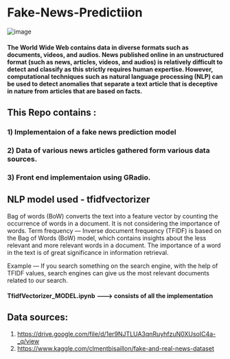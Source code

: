 # Fake-News-Predictiion
![image](https://user-images.githubusercontent.com/86155658/147414278-6eebb1f0-49e2-4c2d-9474-92ce611bf635.png)

#### The World Wide Web contains data in diverse formats such as documents, videos, and audios. News published online in an unstructured format (such as news, articles, videos, and audios) is relatively difficult to detect and classify as this strictly requires human expertise. However, computational techniques such as natural language processing (NLP) can be used to detect anomalies that separate a text article that is deceptive in nature from articles that are based on facts.

## This Repo contains :
### 1) Implementaion of a fake news prediction model 
### 2) Data of various news articles gathered form various data sources.
### 3) Front end implementaion using GRadio.
## NLP model used - tfidfvectorizer
Bag of words (BoW) converts the text into a feature vector by counting the occurrence of words in a document. It is not considering the importance of words. Term frequency — Inverse document frequency (TFIDF) is based on the Bag of Words (BoW) model, which contains insights about the less relevant and more relevant words in a document. The importance of a word in the text is of great significance in information retrieval.

Example — If you search something on the search engine, with the help of TFIDF values, search engines can give us the most relevant documents related to our search.

#### TfidfVectorizer_MODEL.ipynb ---> consists of all the implementation

## Data sources:
1) https://drive.google.com/file/d/1er9NJTLUA3qnRuyhfzuN0XUsoIC4a-_q/view
2) https://www.kaggle.com/clmentbisaillon/fake-and-real-news-dataset

